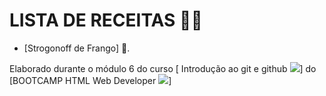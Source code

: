 # LISTA DE RECEITAS 👩‍🍳

- [Strogonoff de Frango] 🐔.


Elaborado durante o módulo 6 do curso [ Introdução ao git e github ![](https://web.digitalinnovation.one/course/introducao-ao-git-e-ao-github/learning/75b9fe49-6ed4-4480-83a7-7e37fc356aa9?back=/track/html-web-developer&bootcamp_id=9fb3f492-ea99-4055-82cb-c364f18706ec)] do [BOOTCAMP HTML Web Developer ![](https://web.digitalinnovation.one/track/html-web-developer)]
